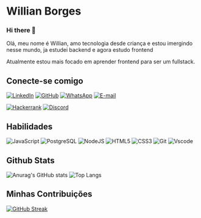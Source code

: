 # Willian Borges

### Hi there 👋
Olá, meu nome é Willian, amo tecnologia desde criança e estou imergindo nesse mundo, ja estudei backend e agora estudo frontend

Atualmente estou mais focado em aprender frontend para ser um fullstack.

## Conecte-se comigo
[![LinkedIn](https://img.shields.io/badge/LinkedIn-0077B5?style=for-the-badge&logo=linkedin&logoColor=white)](https://www.linkedin.com/in/willaborges/)
[![GitHub](https://img.shields.io/badge/GitHub-100000?style=for-the-badge&logo=github&logoColor=white)](https://github.com/willa-borges)
[![WhatsApp](https://img.shields.io/badge/WhatsApp-25D366?style=for-the-badge&logo=whatsapp&logoColor=white)](https://wa.me/5584996300006)
[![E-mail](https://img.shields.io/badge/-Email-000?style=for-the-badge&logo=microsoft-outlook&logoColor=007BFF)](mailto:willa_willian@hotmail.com)

[![Hackerrank](https://img.shields.io/badge/-Hackerrank-2EC866?style=for-the-badge&logo=HackerRank&logoColor=white)](https://hackerrank.com/profile/willa_willian)
[![Discord](https://img.shields.io/badge/Discord-7289DA?style=for-the-badge&logo=discord&logoColor=white)](https://discord.com/channels/willa_willian/)

## Habilidades
![JavaScript](https://img.shields.io/badge/JavaScript-F7DF1E?style=for-the-badge&logo=javascript&logoColor=black)
![PostgreSQL](https://img.shields.io/badge/PostgreSQL-000?style=for-the-badge&logo=postgresql)
![NodeJS](https://img.shields.io/badge/node.js-6DA55F?style=for-the-badge&logo=node.js&logoColor=white)
![HTML5](https://img.shields.io/badge/HTML5-E34F26?style=for-the-badge&logo=html5&logoColor=white)
![CSS3](https://img.shields.io/badge/CSS3-1572B6?style=for-the-badge&logo=css3&logoColor=white)
![Git](https://img.shields.io/badge/GIT-E44C30?style=for-the-badge&logo=git&logoColor=white)
![Vscode](https://img.shields.io/badge/Vscode-007ACC?style=for-the-badge&logo=visual-studio-code&logoColor=white)

## Github Stats

![Anurag's GitHub stats](https://github-readme-stats.vercel.app/api?username=willa-borges&theme=blue-green_icons=true)
![Top Langs](https://github-readme-stats.vercel.app/api/top-langs/?username=willa-borges&layout=compact&langs_count=7&theme=react)

## Minhas Contribuições
[![GitHub Streak](https://streak-stats.demolab.com/?user=willa-borges&theme=bluegreen=000&border=30A3DC&dates=FFF)](https://git.io/streak-stats)


<!--
**willa-borges/willa-borges** is a ✨ _special_ ✨ repository because its `README.md` (this file) appears on your GitHub profile.

Here are some ideas to get you started:

- 🔭 I’m currently working on ...
- 🌱 I’m currently learning ...
- 👯 I’m looking to collaborate on ...
- 🤔 I’m looking for help with ...
- 💬 Ask me about ...
- 📫 How to reach me: ...
- 😄 Pronouns: ...
- ⚡ Fun fact: ...
-->

